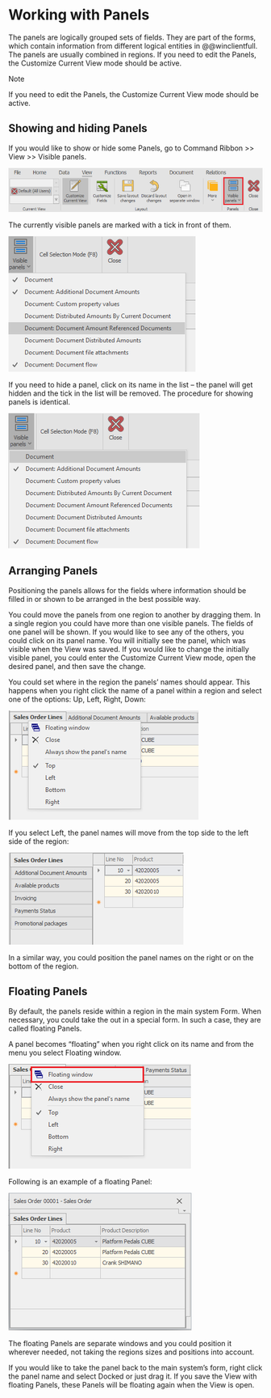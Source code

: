 # Working with Panels 

The panels are logically grouped sets of fields. They are part of the forms, which contain information from different logical entities in @@winclientfull. The panels are usually combined in regions. If you need to edit the Panels, the Customize Current View mode should be active.

> [!note]
> If you need to edit the Panels, the Customize Current View mode should be active.

## Showing and hiding Panels

If you would like to show or hide some Panels, go to Command Ribbon >> View >> Visible panels.

![Visible Panels](visible-panels.png)

The currently visible panels are marked with a tick in front of them.

![Hide Panel](hide-panel.png)
 
If you need to hide a panel, click on its name in the list – the panel will get hidden and the tick in the list will be removed. The procedure for showing panels is identical.

![Show Panel](show-panel.png)

## Arranging Panels

Positioning the panels allows for the fields where information should be filled in or shown to be arranged in the best possible way.

You could move the panels from one region to another by dragging them. In a single region you could have more than one visible panels. The fields of one panel will be shown. If you would like to see any of the others, you could click on its panel name. You will initially see the panel, which was visible when the View was saved. If you would like to change the initially visible panel, you could enter the Customize Current View mode, open the desired panel, and then save the change. 

You could set where in the region the panels’ names should appear. This happens when you right click the name of a panel within a region and select one of the options: Up, Left, Right, Down:

![Panel Position](panel-position.png)

If you select Left, the panel names will move from the top side to the left side of the region:
 
![Panel Left Position](panel-left-position.png)

In a similar way, you could position the panel names on the right or on the bottom of the region.

## Floating Panels

By default, the panels reside within a region in the main system Form. When necessary, you could take the out in a special form. In such a case, they are called floating Panels.

A panel becomes “floating” when you right click on its name and from the menu you select Floating window.
 
![Floating Panels](floating-panels.png)
 
Following is an example of a floating Panel:

![Floating Window](floating-window.png)

The floating Panels are separate windows and you could position it wherever needed, not taking the regions sizes and positions into account.

If you would like to take the panel back to the main system’s form, right click the panel name and select Docked or just drag it. If you save the View with floating Panels, these Panels will be floating again when the View is open.
